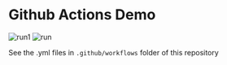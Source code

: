 # Github Actions Demo

![run1](https://github.com/schuang/actions-demo-1/actions/workflows/run1.yml/badge.svg) 
![run](https://github.com/schuang/actions-demo-1/actions/workflows/run.yml/badge.svg)



See the .yml files in `.github/workflows` folder of this repository



